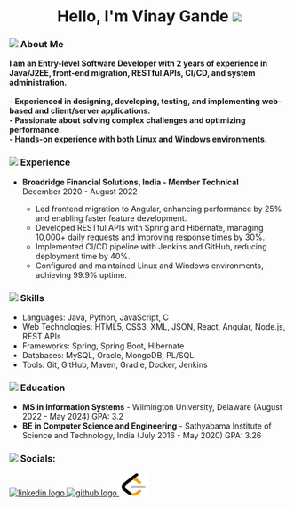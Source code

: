 <h1 align="center"><b>Hello, I'm Vinay Gande <img src="https://user-images.githubusercontent.com/74038190/226127913-88de86d3-8437-45b9-a3b6-e746b47f655a.gif" height="35px"></b></h1>

<h3 align="left"><img src="https://user-images.githubusercontent.com/74038190/235223604-c9f38e6d-e9df-4608-abeb-ae7fbdf46bfd.gif" height="20px"> About Me</h3>
<p align="left"><b>
    I am an Entry-level Software Developer with 2 years of experience in Java/J2EE, front-end migration, RESTful APIs, CI/CD, and system administration.<br><br>
    - Experienced in designing, developing, testing, and implementing web-based and client/server applications.<br>
    - Passionate about solving complex challenges and optimizing performance.<br>
    - Hands-on experience with both Linux and Windows environments.
</b></p>

<h3 align="left"><img src="https://user-images.githubusercontent.com/74038190/226127913-88de86d3-8437-45b9-a3b6-e746b47f655a.gif" height="20"> Experience</h3>
<ul align="left">
    <li><b>Broadridge Financial Solutions, India - Member Technical</b> <br>December 2020 - August 2022</li>
    <ul>
        <li>Led frontend migration to Angular, enhancing performance by 25% and enabling faster feature development.</li>
        <li>Developed RESTful APIs with Spring and Hibernate, managing 10,000+ daily requests and improving response times by 30%.</li>
        <li>Implemented CI/CD pipeline with Jenkins and GitHub, reducing deployment time by 40%.</li>
        <li>Configured and maintained Linux and Windows environments, achieving 99.9% uptime.</li>
    </ul>
</ul>

<h3 align="left"><img src="https://user-images.githubusercontent.com/74038190/212284087-bbe7e430-757e-4901-90bf-4cd2ce3e1852.gif" height="20"> Skills</h3>
<ul align="left">
    <li>Languages: Java, Python, JavaScript, C</li>
    <li>Web Technologies: HTML5, CSS3, XML, JSON, React, Angular, Node.js, REST APIs</li>
    <li>Frameworks: Spring, Spring Boot, Hibernate</li>
    <li>Databases: MySQL, Oracle, MongoDB, PL/SQL</li>
    <li>Tools: Git, GitHub, Maven, Gradle, Docker, Jenkins</li>
</ul>

<h3 align="left"><img src="https://user-images.githubusercontent.com/74038190/235294012-0a55e343-37ad-4b0f-924f-c8431d9d2483.gif" height="20"> Education</h3>
<ul align="left">
    <li><b>MS in Information Systems</b> - Wilmington University, Delaware (August 2022 - May 2024) GPA: 3.2</li>
    <li><b>BE in Computer Science and Engineering</b> - Sathyabama Institute of Science and Technology, India (July 2016 - May 2020) GPA: 3.26</li>
</ul>

<h3 align="left"><img src="https://user-images.githubusercontent.com/74038190/215283043-76c34df4-b495-46c3-b174-7aca38032b91.gif" height="15"> Socials:</h3>
<div align="left">
    <a href="https://www.linkedin.com/in/gandevinay-sai-a019a8158/" target="_blank">
        <img src="https://raw.githubusercontent.com/maurodesouza/profile-readme-generator/master/src/assets/icons/social/linkedin/default.svg" width="52" height="40" alt="linkedin logo" />
    </a>
    <a href="https://github.com/vinaysai1998" target="_blank">
        <img src="https://raw.githubusercontent.com/maurodesouza/profile-readme-generator/master/src/assets/icons/social/github/default.svg" width="52" height="40" alt="github logo" />
    </a>
    <a href="https://leetcode.com/u/vinay1998/" target="_blank">
        <img src="https://raw.githubusercontent.com/maurodesouza/profile-readme-generator/master/src/assets/icons/social/leetcode/default.svg" width="52" height="40" alt="leetcode logo" />
    </a>
</div>
